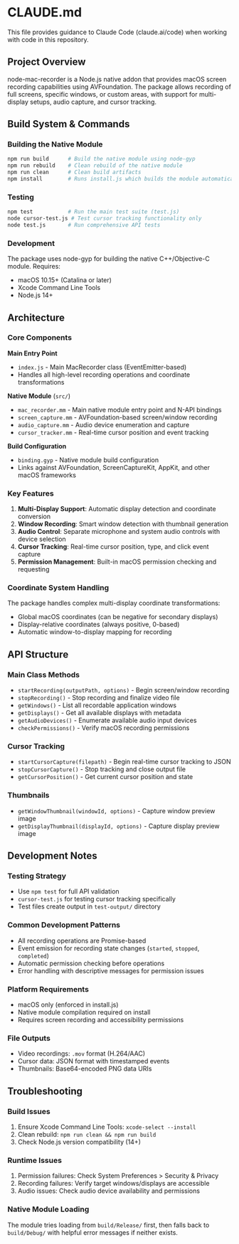 # CLAUDE.md

This file provides guidance to Claude Code (claude.ai/code) when working with code in this repository.

## Project Overview

node-mac-recorder is a Node.js native addon that provides macOS screen recording capabilities using AVFoundation. The package allows recording of full screens, specific windows, or custom areas, with support for multi-display setups, audio capture, and cursor tracking.

## Build System & Commands

### Building the Native Module
```bash
npm run build      # Build the native module using node-gyp
npm run rebuild    # Clean rebuild of the native module
npm run clean      # Clean build artifacts
npm install        # Runs install.js which builds the module automatically
```

### Testing
```bash
npm test           # Run the main test suite (test.js)
node cursor-test.js # Test cursor tracking functionality only
node test.js       # Run comprehensive API tests
```

### Development
The package uses node-gyp for building the native C++/Objective-C module. Requires:
- macOS 10.15+ (Catalina or later)
- Xcode Command Line Tools
- Node.js 14+

## Architecture

### Core Components

**Main Entry Point**
- `index.js` - Main MacRecorder class (EventEmitter-based)
- Handles all high-level recording operations and coordinate transformations

**Native Module** (`src/`)
- `mac_recorder.mm` - Main native module entry point and N-API bindings
- `screen_capture.mm` - AVFoundation-based screen/window recording
- `audio_capture.mm` - Audio device enumeration and capture
- `cursor_tracker.mm` - Real-time cursor position and event tracking

**Build Configuration**
- `binding.gyp` - Native module build configuration
- Links against AVFoundation, ScreenCaptureKit, AppKit, and other macOS frameworks

### Key Features

1. **Multi-Display Support**: Automatic display detection and coordinate conversion
2. **Window Recording**: Smart window detection with thumbnail generation
3. **Audio Control**: Separate microphone and system audio controls with device selection
4. **Cursor Tracking**: Real-time cursor position, type, and click event capture
5. **Permission Management**: Built-in macOS permission checking and requesting

### Coordinate System Handling

The package handles complex multi-display coordinate transformations:
- Global macOS coordinates (can be negative for secondary displays)
- Display-relative coordinates (always positive, 0-based)
- Automatic window-to-display mapping for recording

## API Structure

### Main Class Methods
- `startRecording(outputPath, options)` - Begin screen/window recording
- `stopRecording()` - Stop recording and finalize video file
- `getWindows()` - List all recordable application windows
- `getDisplays()` - Get all available displays with metadata
- `getAudioDevices()` - Enumerate available audio input devices
- `checkPermissions()` - Verify macOS recording permissions

### Cursor Tracking
- `startCursorCapture(filepath)` - Begin real-time cursor tracking to JSON
- `stopCursorCapture()` - Stop tracking and close output file
- `getCursorPosition()` - Get current cursor position and state

### Thumbnails
- `getWindowThumbnail(windowId, options)` - Capture window preview image
- `getDisplayThumbnail(displayId, options)` - Capture display preview image

## Development Notes

### Testing Strategy
- Use `npm test` for full API validation
- `cursor-test.js` for testing cursor tracking specifically
- Test files create output in `test-output/` directory

### Common Development Patterns
- All recording operations are Promise-based
- Event emission for recording state changes (`started`, `stopped`, `completed`)
- Automatic permission checking before operations
- Error handling with descriptive messages for permission issues

### Platform Requirements
- macOS only (enforced in install.js)
- Native module compilation required on install
- Requires screen recording and accessibility permissions

### File Outputs
- Video recordings: `.mov` format (H.264/AAC)
- Cursor data: JSON format with timestamped events
- Thumbnails: Base64-encoded PNG data URIs

## Troubleshooting

### Build Issues
1. Ensure Xcode Command Line Tools: `xcode-select --install`
2. Clean rebuild: `npm run clean && npm run build`
3. Check Node.js version compatibility (14+)

### Runtime Issues
1. Permission failures: Check System Preferences > Security & Privacy
2. Recording failures: Verify target windows/displays are accessible
3. Audio issues: Check audio device availability and permissions

### Native Module Loading
The module tries loading from `build/Release/` first, then falls back to `build/Debug/` with helpful error messages if neither exists.